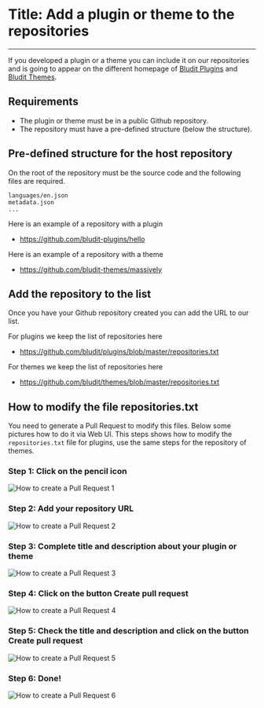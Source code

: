 # Title: Add a plugin or theme to the repositories
<!-- Position: 1 -->
---
If you developed a plugin or a theme you can include it on our repositories and is going to appear on the different homepage of [Bludit Plugins](https://plugins.bludit.com) and [Bludit Themes](https://themes.bludit.com).

## Requirements
- The plugin or theme must be in a public Github repository.
- The repository must have a pre-defined structure (below the structure).

## Pre-defined structure for the host repository
On the root of the repository must be the source code and the following files are required.
```
languages/en.json
metadata.json
...
```

Here is an example of a repository with a plugin
- https://github.com/bludit-plugins/hello

Here is an example of a repository with a theme
- https://github.com/bludit-themes/massively

## Add the repository to the list
Once you have your Github repository created you can add the URL to our list.

For plugins we keep the list of repositories here
- https://github.com/bludit/plugins/blob/master/repositories.txt

For themes we keep the list of repositories here
- https://github.com/bludit/themes/blob/master/repositories.txt

## How to modify the file repositories.txt
You need to generate a Pull Request to modify this files. Below some pictures how to do it via Web UI. This steps shows how to modify the `repositories.txt` file for plugins, use the same steps for the repository of themes.

### Step 1: Click on the pencil icon
![How to create a Pull Request 1](https://df6m0u2ovo2fu.cloudfront.net/images/documentation-english/how-to-pull-request-1.png)

### Step 2: Add your repository URL
![How to create a Pull Request 2](https://df6m0u2ovo2fu.cloudfront.net/images/documentation-english/how-to-pull-request-2.png)

### Step 3: Complete title and description about your plugin or theme
![How to create a Pull Request 3](https://df6m0u2ovo2fu.cloudfront.net/images/documentation-english/how-to-pull-request-3.png)

### Step 4: Click on the button Create pull request
![How to create a Pull Request 4](https://df6m0u2ovo2fu.cloudfront.net/images/documentation-english/how-to-pull-request-4.png)

### Step 5: Check the title and description and click on the button Create pull request
![How to create a Pull Request 5](https://df6m0u2ovo2fu.cloudfront.net/images/documentation-english/how-to-pull-request-5.png)

### Step 6: Done!
![How to create a Pull Request 6](https://df6m0u2ovo2fu.cloudfront.net/images/documentation-english/how-to-pull-request-6.png)
